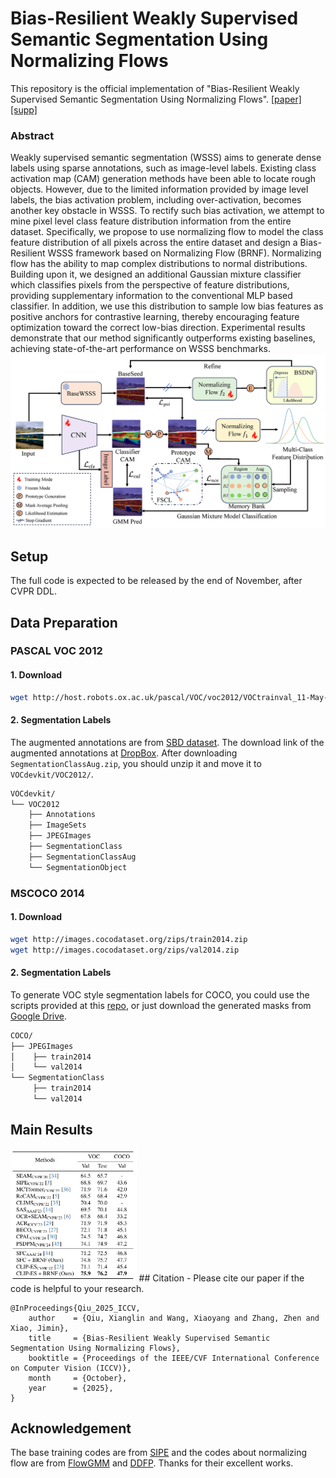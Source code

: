 # Bias-Resilient Weakly Supervised Semantic Segmentation Using Normalizing Flows
This repository is the official implementation of "Bias-Resilient Weakly Supervised Semantic Segmentation Using Normalizing Flows".
[[paper]](xx) [[supp]](xx)

### Abstract
Weakly supervised semantic segmentation (WSSS) aims to generate dense labels using sparse annotations, such as image-level labels. Existing class activation map (CAM) generation methods have been able to locate rough objects. However, due to the limited information provided by image level labels, the bias activation problem, including over-activation, becomes another key obstacle in WSSS. To rectify such bias activation, we attempt to mine pixel level class feature distribution information from the entire dataset. Specifically, we propose to use normalizing flow to model the class feature distribution of all pixels across the entire dataset and design a Bias-Resilient WSSS framework based on Normalizing Flow (BRNF). Normalizing flow has the ability to map complex distributions to normal distributions. Building upon it, we designed an additional Gaussian mixture classifier which classifies pixels from the perspective of feature distributions, providing supplementary information to the conventional MLP based classifier. In addition, we use this distribution to sample low bias features as positive anchors for contrastive learning, thereby encouraging feature optimization toward the correct low-bias direction. Experimental results demonstrate that our method significantly outperforms existing baselines, achieving state-of-the-art performance on WSSS benchmarks.
![Overview](./imgs/main_fig.jpg)
## Setup
The full code is expected to be released by the end of November, after CVPR DDL.
## Data Preparation

### PASCAL VOC 2012

#### 1. Download

``` bash
wget http://host.robots.ox.ac.uk/pascal/VOC/voc2012/VOCtrainval_11-May-2012.tar
```
#### 2. Segmentation Labels

The augmented annotations are from [SBD dataset](http://home.bharathh.info/pubs/codes/SBD/download.html). The download link of the augmented annotations at [DropBox](https://www.dropbox.com/s/oeu149j8qtbs1x0/SegmentationClassAug.zip?dl=0). After downloading ` SegmentationClassAug.zip `, you should unzip it and move it to `VOCdevkit/VOC2012/`. 

``` bash
VOCdevkit/
└── VOC2012
    ├── Annotations
    ├── ImageSets
    ├── JPEGImages
    ├── SegmentationClass
    ├── SegmentationClassAug
    └── SegmentationObject
```

### MSCOCO 2014

#### 1. Download
``` bash
wget http://images.cocodataset.org/zips/train2014.zip
wget http://images.cocodataset.org/zips/val2014.zip
```

#### 2. Segmentation Labels

To generate VOC style segmentation labels for COCO, you could use the scripts provided at this [repo](https://github.com/alicranck/coco2voc), or just download the generated masks from [Google Drive](https://drive.google.com/file/d/147kbmwiXUnd2dW9_j8L5L0qwFYHUcP9I/view?usp=share_link).

``` bash
COCO/
├── JPEGImages
│    ├── train2014
│    └── val2014
└── SegmentationClass
     ├── train2014
     └── val2014
```
## Main Results
<img src="./imgs/main_result.jpg" alt="Main_result" width="40%">
## Citation
- Please cite our paper if the code is helpful to your research.

```
@InProceedings{Qiu_2025_ICCV,
    author    = {Qiu, Xianglin and Wang, Xiaoyang and Zhang, Zhen and Xiao, Jimin},
    title     = {Bias-Resilient Weakly Supervised Semantic Segmentation Using Normalizing Flows},
    booktitle = {Proceedings of the IEEE/CVF International Conference on Computer Vision (ICCV)},
    month     = {October},
    year      = {2025},
}
```
## Acknowledgement
The base training codes are from [SIPE](https://github.com/chenqi1126/SIPE) and the codes about normalizing flow are from [FlowGMM](https://github.com/izmailovpavel/flowgmm) and [DDFP](https://github.com/gavinwxy/DDFP). Thanks for their excellent works.
